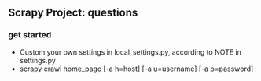 ## Scrapy Project: questions

### **get started**
- Custom your own settings in local_settings.py, according to NOTE in settings.py
- scrapy crawl home_page [-a h=host] [-a u=username] [-a p=password]

